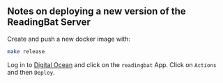 ## Notes on deploying a new version of the ReadingBat Server

Create and push a new docker image with:

```bash
make release
```

Log in to [Digital Ocean](https://digitalocean.com) and click
on the `readingbat` App. Click on `Actions` and then `Deploy`.